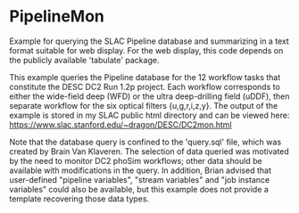 # PipelineMon
Example for querying the SLAC Pipeline database and summarizing in a text format suitable for web display.  For the web display, this code depends on the publicly available 'tabulate' package.

This example queries the Pipeline database for the 12 workflow tasks that constitute the DESC DC2 Run 1.2p project.  Each workflow corresponds to either the wide-field deep (WFD) or the ultra deep-drilling field (uDDF), then separate workflow for the six optical filters {u,g,r,i,z,y}.  The output of the example is stored in my SLAC public html directory and can be viewed here: https://www.slac.stanford.edu/~dragon/DESC/DC2mon.html

Note that the database query is confined to the 'query.sql' file, which was created by Brain Van Klaveren.  The selection of data queried was motivated by the need to monitor DC2 phoSim workflows; other data should be available with modifications in the query.  In addition, Brian advised that user-defined "pipeline variables", "stream variables" and "job instance variables" could also be available, but this example does not provide a template recovering those data types.
